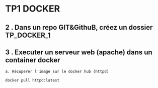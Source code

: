 # TP1 DOCKER

## 2 . Dans un repo GIT&GithuB, créez un dossier TP_DOCKER_1

## 3 . Executer un serveur web (apache) dans un container docker

    a. Récuperer l'image sur le docker hub (httpd)

```bash
docker pull httpd:latest
```